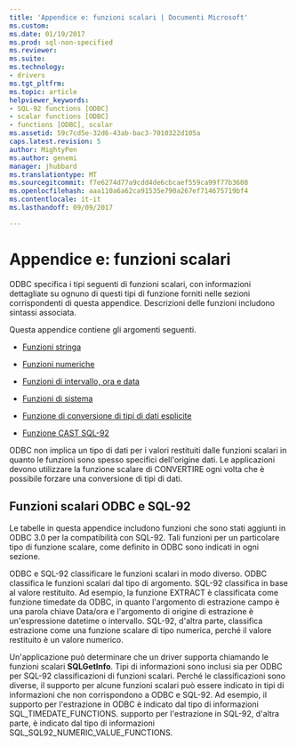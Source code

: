 ```yaml
---
title: 'Appendice e: funzioni scalari | Documenti Microsoft'
ms.custom: 
ms.date: 01/19/2017
ms.prod: sql-non-specified
ms.reviewer: 
ms.suite: 
ms.technology:
- drivers
ms.tgt_pltfrm: 
ms.topic: article
helpviewer_keywords:
- SQL-92 functions [ODBC]
- scalar functions [ODBC]
- functions [ODBC], scalar
ms.assetid: 59c7cd5e-32d6-43ab-bac3-7010322d105a
caps.latest.revision: 5
author: MightyPen
ms.author: genemi
manager: jhubbard
ms.translationtype: MT
ms.sourcegitcommit: f7e6274d77a9cdd4de6cbcaef559ca99f77b3608
ms.openlocfilehash: aaa110a6a62ca91535e790a267ef714675719bf4
ms.contentlocale: it-it
ms.lasthandoff: 09/09/2017

---
```

# <a name="appendix-e-scalar-functions"></a>Appendice e: funzioni scalari
ODBC specifica i tipi seguenti di funzioni scalari, con informazioni dettagliate su ognuno di questi tipi di funzione forniti nelle sezioni corrispondenti di questa appendice. Descrizioni delle funzioni includono sintassi associata.  
  
 Questa appendice contiene gli argomenti seguenti.  
  
-   [Funzioni stringa](../../../odbc/reference/appendixes/string-functions.md)  
  
-   [Funzioni numeriche](../../../odbc/reference/appendixes/numeric-functions.md)  
  
-   [Funzioni di intervallo, ora e data](../../../odbc/reference/appendixes/time-date-and-interval-functions.md)  
  
-   [Funzioni di sistema](../../../odbc/reference/appendixes/system-functions.md)  
  
-   [Funzione di conversione di tipi di dati esplicite](../../../odbc/reference/appendixes/explicit-data-type-conversion-function.md)  
  
-   [Funzione CAST SQL-92](../../../odbc/reference/appendixes/sql-92-cast-function.md)  
  
 ODBC non implica un tipo di dati per i valori restituiti dalle funzioni scalari in quanto le funzioni sono spesso specifici dell'origine dati. Le applicazioni devono utilizzare la funzione scalare di CONVERTIRE ogni volta che è possibile forzare una conversione di tipi di dati.  
  
## <a name="odbc-and-sql-92-scalar-functions"></a>Funzioni scalari ODBC e SQL-92  
 Le tabelle in questa appendice includono funzioni che sono stati aggiunti in ODBC 3.0 per la compatibilità con SQL-92. Tali funzioni per un particolare tipo di funzione scalare, come definito in ODBC sono indicati in ogni sezione.  
  
 ODBC e SQL-92 classificare le funzioni scalari in modo diverso. ODBC classifica le funzioni scalari dal tipo di argomento. SQL-92 classifica in base al valore restituito. Ad esempio, la funzione EXTRACT è classificata come funzione timedate da ODBC, in quanto l'argomento di estrazione campo è una parola chiave Data/ora e l'argomento di origine di estrazione è un'espressione datetime o intervallo. SQL-92, d'altra parte, classifica estrazione come una funzione scalare di tipo numerica, perché il valore restituito è un valore numerico.  
  
 Un'applicazione può determinare che un driver supporta chiamando le funzioni scalari **SQLGetInfo**. Tipi di informazioni sono inclusi sia per ODBC per SQL-92 classificazioni di funzioni scalari. Perché le classificazioni sono diverse, il supporto per alcune funzioni scalari può essere indicato in tipi di informazioni che non corrispondono a ODBC e SQL-92. Ad esempio, il supporto per l'estrazione in ODBC è indicato dal tipo di informazioni SQL_TIMEDATE_FUNCTIONS. supporto per l'estrazione in SQL-92, d'altra parte, è indicato dal tipo di informazioni SQL_SQL92_NUMERIC_VALUE_FUNCTIONS.
